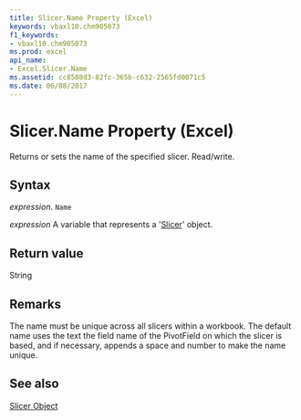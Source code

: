 ```yaml
---
title: Slicer.Name Property (Excel)
keywords: vbaxl10.chm905073
f1_keywords:
- vbaxl10.chm905073
ms.prod: excel
api_name:
- Excel.Slicer.Name
ms.assetid: cc8508d3-82fc-365b-c632-2565fd0071c5
ms.date: 06/08/2017
---
```



# Slicer.Name Property (Excel)

Returns or sets the name of the specified slicer. Read/write.


## Syntax

 _expression_. `Name`

 _expression_ A variable that represents a '[Slicer](Excel.Slicer.md)' object.


## Return value

String


## Remarks

The name must be unique across all slicers within a workbook. The default name uses the text the field name of the PivotField on which the slicer is based, and if necessary, appends a space and number to make the name unique.


## See also


[Slicer Object](Excel.Slicer.md)

